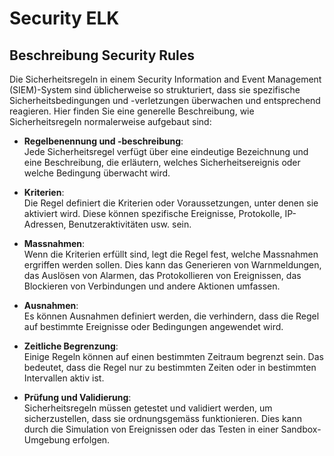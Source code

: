 # Security ELK 

## Beschreibung Security Rules

Die Sicherheitsregeln in einem Security Information and Event Management (SIEM)-System sind üblicherweise so strukturiert, dass sie spezifische Sicherheitsbedingungen und -verletzungen überwachen und entsprechend reagieren. Hier finden Sie eine generelle Beschreibung, wie Sicherheitsregeln normalerweise aufgebaut sind:

- **Regelbenennung und -beschreibung**:  
Jede Sicherheitsregel verfügt über eine eindeutige Bezeichnung und eine Beschreibung, die erläutern, welches Sicherheitsereignis oder welche Bedingung überwacht wird.  


- **Kriterien**:  
Die Regel definiert die Kriterien oder Voraussetzungen, unter denen sie aktiviert wird. Diese können spezifische Ereignisse, Protokolle, IP-Adressen, Benutzeraktivitäten usw. sein.


- **Massnahmen**:  
Wenn die Kriterien erfüllt sind, legt die Regel fest, welche Massnahmen ergriffen werden sollen. Dies kann das Generieren von Warnmeldungen, das Auslösen von Alarmen, das Protokollieren von Ereignissen, das Blockieren von Verbindungen und andere Aktionen umfassen.


- **Ausnahmen**:  
Es können Ausnahmen definiert werden, die verhindern, dass die Regel auf bestimmte Ereignisse oder Bedingungen angewendet wird.


- **Zeitliche Begrenzung**:  
Einige Regeln können auf einen bestimmten Zeitraum begrenzt sein. Das bedeutet, dass die Regel nur zu bestimmten Zeiten oder in bestimmten Intervallen aktiv ist.


- **Prüfung und Validierung**:  
Sicherheitsregeln müssen getestet und validiert werden, um sicherzustellen, dass sie ordnungsgemäss funktionieren. Dies kann durch die Simulation von Ereignissen oder das Testen in einer Sandbox-Umgebung erfolgen.

